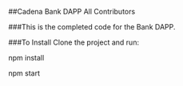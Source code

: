 ##Cadena Bank DAPP
All Contributors

###This is the completed code for the Bank DAPP.

###To Install
Clone the project and run:

npm install

npm start
